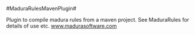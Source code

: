#MaduraRulesMavenPlugin#

Plugin to compile madura rules from a maven project. See MaduraRules for details of use etc.
www.madurasoftware.com
